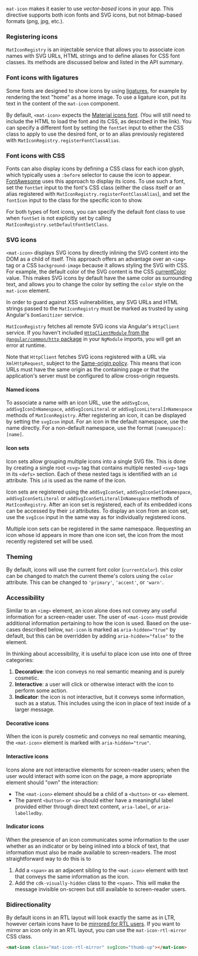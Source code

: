 `mat-icon` makes it easier to use _vector-based_ icons in your app.  This directive supports both
icon fonts and SVG icons, but not bitmap-based formats (png, jpg, etc.).

<!-- example(icon-overview) -->

### Registering icons

`MatIconRegistry` is an injectable service that allows you to associate icon names with SVG URLs,
HTML strings and to define aliases for CSS font classes. Its methods are discussed below and listed
in the API summary.

### Font icons with ligatures

Some fonts are designed to show icons by using
[ligatures](https://en.wikipedia.org/wiki/Typographic_ligature), for example by rendering the text
"home" as a home image. To use a ligature icon, put its text in the content of the `mat-icon`
component.

By default, `<mat-icon>` expects the
[Material icons font](http://google.github.io/material-design-icons/#icon-font-for-the-web).
(You will still need to include the HTML to load the font and its CSS, as described in the link).
You can specify a different font by setting the `fontSet` input to either the CSS class to apply to
use the desired font, or to an alias previously registered with
`MatIconRegistry.registerFontClassAlias`.

### Font icons with CSS

Fonts can also display icons by defining a CSS class for each icon glyph, which typically uses a
`:before` selector to cause the icon to appear.
[FontAwesome](https://fontawesome.com/icons) uses this approach to display
its icons. To use such a font, set the `fontSet` input to the font's CSS class (either the class
itself or an alias registered with `MatIconRegistry.registerFontClassAlias`), and set the `fontIcon`
input to the class for the specific icon to show.

For both types of font icons, you can specify the default font class to use when `fontSet` is not
explicitly set by calling `MatIconRegistry.setDefaultFontSetClass`.

### SVG icons

`<mat-icon>` displays SVG icons by directly inlining the SVG content into the DOM
as a child of itself. This approach offers an advantage over an `<img>` tag or a CSS
`background-image` because it allows styling the SVG with CSS. For example, the default color of the
SVG content is the CSS
[currentColor](https://developer.mozilla.org/en-US/docs/Web/CSS/color_value#currentColor_keyword)
value. This makes SVG icons by default have the same color as surrounding text, and allows you to
change the color by setting the `color` style on the `mat-icon` element.

In order to guard against XSS vulnerabilities, any SVG URLs and HTML strings passed to the
`MatIconRegistry` must be marked as trusted by using Angular's `DomSanitizer` service.

`MatIconRegistry` fetches all remote SVG icons via Angular's `HttpClient` service. If you haven't
included [`HttpClientModule` from the `@angular/common/http` package](https://angular.io/guide/http)
in your `NgModule` imports, you will get an error at runtime.

Note that `HttpClient` fetches SVG icons registered with a URL via `XmlHttpRequest`, subject to the
[Same-origin policy](https://developer.mozilla.org/en-US/docs/Web/Security/Same-origin_policy). This
means that icon URLs must have the same origin as the containing page or that the application's
server must be configured to allow cross-origin requests.

#### Named icons

To associate a name with an icon URL, use the `addSvgIcon`, `addSvgIconInNamespace`,
`addSvgIconLiteral` or `addSvgIconLiteralInNamespace` methods of `MatIconRegistry`. After
registering an icon, it can be displayed by setting the `svgIcon` input. For an icon in the
default namespace, use the name directly. For a non-default namespace, use the format
`[namespace]:[name]`.

#### Icon sets

Icon sets allow grouping multiple icons into a single SVG file. This is done by creating a single
root `<svg>` tag that contains multiple nested `<svg>` tags in its `<defs>` section. Each of these
nested tags is identified with an `id` attribute. This `id` is used as the name of the icon.

Icon sets are registered using the `addSvgIconSet`, `addSvgIconSetInNamespace`,
`addSvgIconSetLiteral` or `addSvgIconSetLiteralInNamespace` methods of `MatIconRegistry`.
After an icon set is registered, each of its embedded icons can be accessed by their `id`
attributes. To display an icon from an icon set, use the `svgIcon` input in the same way
as for individually registered icons.

Multiple icon sets can be registered in the same namespace. Requesting an icon whose id appears in
more than one icon set, the icon from the most recently registered set will be used.

### Theming

By default, icons will use the current font color (`currentColor`). this color can be changed to
match the current theme's colors using the `color` attribute. This can be changed to
`'primary'`, `'accent'`, or `'warn'`.

### Accessibility

Similar to an `<img>` element, an icon alone does not convey any useful information for a
screen-reader user. The user of `<mat-icon>` must provide additional information pertaining to how
the icon is used. Based on the use-cases described below, `mat-icon` is marked as
`aria-hidden="true"` by default, but this can be overridden by adding `aria-hidden="false"` to the
element.

In thinking about accessibility, it is useful to place icon use into one of three categories:
1. **Decorative**: the icon conveys no real semantic meaning and is purely cosmetic.
2. **Interactive**: a user will click or otherwise interact with the icon to perform some action.
3. **Indicator**: the icon is not interactive, but it conveys some information, such as a status.
This includes using the icon in place of text inside of a larger message.

#### Decorative icons
When the icon is purely cosmetic and conveys no real semantic meaning, the `<mat-icon>` element
is marked with `aria-hidden="true"`.

#### Interactive icons
Icons alone are not interactive elements for screen-reader users; when the user would interact with
some icon on the page, a more appropriate  element should "own" the interaction:
* The `<mat-icon>` element should be a child of a `<button>` or `<a>` element.
* The parent `<button>` or `<a>` should either have a meaningful label provided either through
direct text content, `aria-label`, or `aria-labelledby`.

#### Indicator icons
When the presence of an icon communicates some information to the user whether as an indicator or
by being inlined into a block of text, that information must also be made available to
screen-readers. The most straightforward way to do this is to
1. Add a `<span>` as an adjacent sibling to the `<mat-icon>` element with text that conveys the same
information as the icon.
2. Add the `cdk-visually-hidden` class to the `<span>`. This will make the message invisible
on-screen but still available to screen-reader users.

### Bidirectionality

By default icons in an RTL layout will look exactly the same as in LTR, however certain icons have
to be [mirrored for RTL users](https://material.io/design/usability/bidirectionality.html). If
you want to mirror an icon only in an RTL layout, you can use the `mat-icon-rtl-mirror` CSS class.

```html
<mat-icon class="mat-icon-rtl-mirror" svgIcon="thumb-up"></mat-icon>
```
